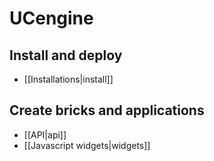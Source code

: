 # UCengine

## Install and deploy

* [[Installations|install]]

## Create bricks and applications

* [[API|api]]
* [[Javascript widgets|widgets]]
